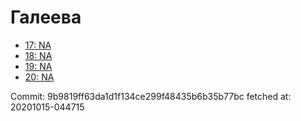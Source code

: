 # Галеева
- [17: NA](17.md)
- [18: NA](18.md)
- [19: NA](19.md)
- [20: NA](20.md)

Commit: 9b9819ff63da1d1f134ce299f48435b6b35b77bc
 fetched at: 20201015-044715
